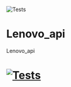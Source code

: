 ![Tests](https://github.com/Den2909/Test/actions/workflows/python-app.yml/badge.svg)
# Lenovo_api
 Lenovo_api
# [![Tests](https://github.com/Den2909/Test/actions/workflows/python-app.yml/badge.svg)](https://github.com/Den2909/Test/actions/workflows/python-app.yml/badge.svg)